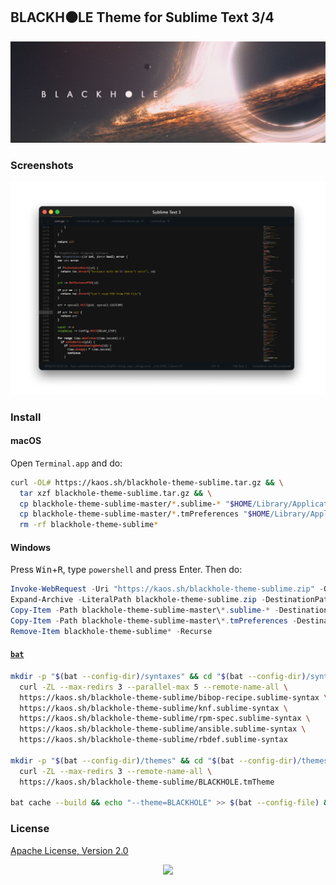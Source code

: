 ## BLACKH⚫LE Theme for Sublime Text 3/4

<p align="center"><a href="#readme"><img src=".github/images/card.jpg"/></a></p>

### Screenshots

![Screenshot](.github/images/blackhole-sublime.png)

### Install

#### macOS

Open `Terminal.app` and do:

```bash
curl -OL# https://kaos.sh/blackhole-theme-sublime.tar.gz && \
  tar xzf blackhole-theme-sublime.tar.gz && \
  cp blackhole-theme-sublime-master/*.sublime-* "$HOME/Library/Application Support/Sublime Text/Packages/User/" && \
  cp blackhole-theme-sublime-master/*.tmPreferences "$HOME/Library/Application Support/Sublime Text/Packages/User/" && \
  rm -rf blackhole-theme-sublime*
```

#### Windows

Press <kbd>Win</kbd>+<kbd>R</kbd>, type `powershell` and press Enter. Then do:

```powershell
Invoke-WebRequest -Uri "https://kaos.sh/blackhole-theme-sublime.zip" -OutFile blackhole-theme-sublime.zip
Expand-Archive -LiteralPath blackhole-theme-sublime.zip -DestinationPath .
Copy-Item -Path blackhole-theme-sublime-master\*.sublime-* -Destination "$HOME\AppData\Roaming\Sublime Text\Packages\User\"
Copy-Item -Path blackhole-theme-sublime-master\*.tmPreferences -Destination "$HOME\AppData\Roaming\Sublime Text\Packages\User\"
Remove-Item blackhole-theme-sublime* -Recurse
```

#### [`bat`](https://github.com/sharkdp/bat)

```bash
mkdir -p "$(bat --config-dir)/syntaxes" && cd "$(bat --config-dir)/syntaxes" && \
  curl -ZL --max-redirs 3 --parallel-max 5 --remote-name-all \
  https://kaos.sh/blackhole-theme-sublime/bibop-recipe.sublime-syntax \
  https://kaos.sh/blackhole-theme-sublime/knf.sublime-syntax \
  https://kaos.sh/blackhole-theme-sublime/rpm-spec.sublime-syntax \
  https://kaos.sh/blackhole-theme-sublime/ansible.sublime-syntax \
  https://kaos.sh/blackhole-theme-sublime/rbdef.sublime-syntax

mkdir -p "$(bat --config-dir)/themes" && cd "$(bat --config-dir)/themes" && \
  curl -ZL --max-redirs 3 --remote-name-all \
  https://kaos.sh/blackhole-theme-sublime/BLACKHOLE.tmTheme

bat cache --build && echo "--theme=BLACKHOLE" >> $(bat --config-file) && cd ~
```

### License

[Apache License, Version 2.0](https://www.apache.org/licenses/LICENSE-2.0)

<p align="center"><a href="https://essentialkaos.com"><img src="https://gh.kaos.st/ekgh.svg"/></a></p>
